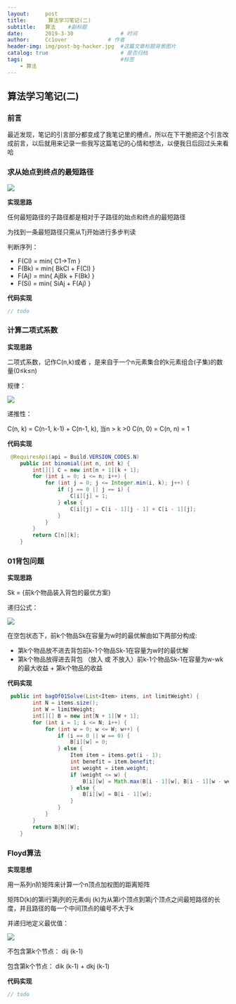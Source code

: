```yaml
---
layout:     post   				    
title:       算法学习笔记(二)		 
subtitle:   算法    #副标题
date:       2019-3-30			   	# 时间
author:     Cc1over				# 作者
header-img: img/post-bg-hacker.jpg	#这篇文章标题背景图片
catalog: true 						# 是否归档
tags:								#标签
    - 算法
---
```

## 算法学习笔记(二)

### 前言

最近发现，笔记的引言部分都变成了我笔记里的槽点，所以在下干脆把这个引言改成前言，以后就用来记录一些我写这篇笔记的心情和想法，以便我日后回过头来看哈

### 求从始点到终点的最短路径

![](<https://raw.githubusercontent.com/Cc1over/Cc1over.github.io/master/img/%E5%8A%A8%E6%80%81%E8%A7%84%E5%88%92%E5%9B%BE%E4%B8%80.png>)

**实现思路**

任何最短路径的子路径都是相对于子路径的始点和终点的最短路径

为找到一条最短路径只需从Tj开始进行多步判读

判断序列：

* F(Cl) = min{ C1->Tm }
* F(Bk) = min{ BkCl + F(Cl) }
* F(Aj) = min{ AjBk + F(Bk) }
* F(Si) = min{ SiAj + F(Aj) }

**代码实现**

```java
// todo
```

### 计算二项式系数

**实现思路**

二项式系数，记作C(n,k)或者   ，是来自于一个n元素集合的k元素组合(子集)的数量(0≤k≤n) 

规律：

![](https://raw.githubusercontent.com/Cc1over/Cc1over.github.io/master/img/1.png)

递推性：

C(n, k) = C(n-1, k-1) + C(n-1, k), 当n > k >0
C(n, 0) = C(n, n) = 1

**代码实现**

```java
 @RequiresApi(api = Build.VERSION_CODES.N)
    public int binomial(int n, int k) {
        int[][] C = new int[n + 1][k + 1];
        for (int i = 0; i <= n; i++) {
            for (int j = 0; j <= Integer.min(i, k); j++) {
                if (j == 0 || j == i) {
                    C[i][j] = 1;
                } else {
                    C[i][j] = C[i - 1][j - 1] + C[i - 1][j];
                }
            }
        }
        return C[n][k];
    }
```

### 01背包问题

**实现思路**

Sk = {前k个物品装入背包的最优方案}

递归公式：

![](https://raw.githubusercontent.com/Cc1over/Cc1over.github.io/master/img/2.png)

在空包状态下，前k个物品Sk在容量为w时的最优解由如下两部分构成:

* 第k个物品放不进去背包前k-1个物品Sk-1在容量为w时的最优解
* 第k个物品放得进去背包 （放入 或 不放入）前k-1个物品Sk-1在容量为w-wk 的最大收益
       + 第k个物品的收益

**代码实现**

```java
 public int bagOf01Solve(List<Item> items, int limitWeight) {
        int N = items.size();
        int W = limitWeight;
        int[][] B = new int[N + 1][W + 1];
        for (int i = 1; i <= N; i++) {
            for (int w = 0; w <= W; w++) {
                if (i == 0 || w == 0) {
                    B[i][w] = 0;
                } else {
                    Item item = items.get(i - 1);
                    int benefit = item.benefit;
                    int weight = item.weight;
                    if (weight <= w) {
                        B[i][w] = Math.max(B[i - 1][w], B[i - 1][w - weight] + benefit);
                    } else {
                        B[i][w] = B[i - 1][w];
                    }
                }
            }
        }
        return B[N][W];
    }
```

### Floyd算法

**实现思想**

用一系列n阶矩阵来计算一个n顶点加权图的距离矩阵

矩阵D(k)的第i行第j列的元素dij (k)为从第i个顶点到第j个顶点之间最短路径的长度，并且路径的每一个中间顶点的编号不大于k 

并递归地定义最优值：

![](https://raw.githubusercontent.com/Cc1over/Cc1over.github.io/master/img/2.png)

不包含第k个节点： dij (k-1)

包含第k个节点： dik (k-1) + dkj (k-1)

**代码实现**

```java
// todo
```

